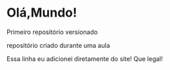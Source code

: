 # Olá,Mundo!
 Primeiro repositório versionado

repositório criado durante uma aula 

Essa linha eu adicionei diretamente do site! Que legal!
